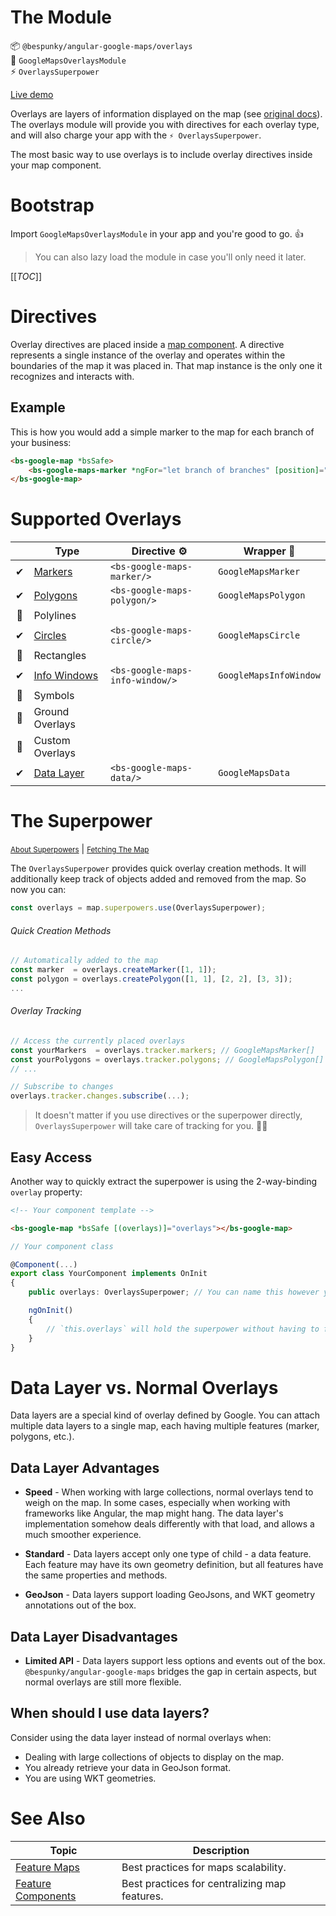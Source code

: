 # The Module
📦 `@bespunky/angular-google-maps/overlays`  
🧩 `GoogleMapsOverlaysModule`  
⚡ `OverlaysSuperpower`

[Live demo](https://bs-angular-g-maps.web.app/Overlays%20Superpower/Overlay%20Tracking)

Overlays are layers of information displayed on the map (see [original docs](https://developers.google.com/maps/documentation/javascript/overlays)).  
The overlays module will provide you with directives for each overlay type, and will also charge your app with the `⚡ OverlaysSuperpower`.

The most basic way to use overlays is to include overlay directives inside your map component.
# Bootstrap
Import `GoogleMapsOverlaysModule` in your app and you're good to go. 👍

> You can also lazy load the module in case you'll only need it later.

[[_TOC_]]

# Directives
Overlay directives are placed inside a [map component](/docs/additional-documentation/the-map.html). A directive represents a single instance of the overlay and operates within the boundaries of the map it was placed in. That map instance is the only one it recognizes and interacts with.

## Example
This is how you would add a simple marker to the map for each branch of your business:
```html
<bs-google-map *bsSafe>
    <bs-google-maps-marker *ngFor="let branch of branches" [position]="branch.location"></bs-google-maps-marker>
</bs-google-map>
```

# Supported Overlays
|     | Type                                              | Directive ⚙                    | Wrapper 🧬            |
|:---:|---------------------------------------------------|---------------------------------|------------------------|
| ✔  | [Markers](/docs/additional-documentation/overlays-superpower/markers.html)           | `<bs-google-maps-marker/>`      | `GoogleMapsMarker`     |
| ✔  | [Polygons](/docs/additional-documentation/overlays-superpower/polygons.html)         | `<bs-google-maps-polygon/>`     | `GoogleMapsPolygon`    |
| 🚧 | Polylines                                         |                                 |                        |
| ✔  | [Circles](/docs/additional-documentation/overlays-superpower/circles.html)           | `<bs-google-maps-circle/>`      | `GoogleMapsCircle`     |
| 🚧 | Rectangles                                        |                                 |                        |
| ✔  | [Info Windows](/docs/additional-documentation/overlays-superpower/info-windows.html) | `<bs-google-maps-info-window/>` | `GoogleMapsInfoWindow` |
| 🚧 | Symbols                                           |                                 |                        |
| 🚧 | Ground Overlays                                   |                                 |                        |
| 🚧 | Custom Overlays                                   |                                 |                        |
| ✔  | [Data Layer](/docs/additional-documentation/overlays-superpower/data-layer.html)     | `<bs-google-maps-data/>`        | `GoogleMapsData`       |

# The Superpower
<small>[About Superpowers](/docs/additional-documentation/the-map/superpowers.html)</small> | <small>[Fetching The Map](/docs/additional-documentation/programmatic-control.html)</small>

The `OverlaysSuperpower` provides quick overlay creation methods. It will additionally keep track of objects added and removed from the map. So now you can:
```typescript
const overlays = map.superpowers.use(OverlaysSuperpower);
```
###### Quick Creation Methods
```typescript
// Automatically added to the map
const marker  = overlays.createMarker([1, 1]);
const polygon = overlays.createPolygon([1, 1], [2, 2], [3, 3]);
...
```
###### Overlay Tracking
```typescript
// Access the currently placed overlays
const yourMarkers  = overlays.tracker.markers; // GoogleMapsMarker[]
const yourPolygons = overlays.tracker.polygons; // GoogleMapsPolygon[]
// ...

// Subscribe to changes
overlays.tracker.changes.subscribe(...);

```
> It doesn't matter if you use directives or the superpower directly, `OverlaysSuperpower` will take care of tracking for you. 🏋️‍♂️

## Easy Access
Another way to quickly extract the superpower is using the 2-way-binding `overlay` property:
```html
<!-- Your component template -->

<bs-google-map *bsSafe [(overlays)]="overlays"></bs-google-map>
```
```typescript
// Your component class

@Component(...)
export class YourComponent implements OnInit
{
    public overlays: OverlaysSuperpower; // You can name this however you want of course

    ngOnInit()
    {
        // `this.overlays` will hold the superpower without having to fetch it through the map.
    }
}
```

# Data Layer vs. Normal Overlays
Data layers are a special kind of overlay defined by Google. You can attach multiple data layers to a single map, each having multiple features (marker, polygons, etc.).

## Data Layer Advantages
* **Speed** - When working with large collections, normal overlays tend to weigh on the map. In some cases, especially when working with frameworks like Angular, the map might hang. The data layer's implementation somehow deals differently with that load, and allows a much smoother experience.

* **Standard** - Data layers accept only one type of child - a data feature. Each feature may have its own geometry definition, but all features have the same properties and methods.

* **GeoJson** - Data layers support loading GeoJsons, and WKT geometry annotations out of the box.

## Data Layer Disadvantages
* **Limited API** - Data layers support less options and events out of the box. `@bespunky/angular-google-maps` bridges the gap in certain aspects, but normal overlays are still more flexible.

## When should I use data layers?
Consider using the data layer instead of normal overlays when:
* Dealing with large collections of objects to display on the map.
* You already retrieve your data in GeoJson format.
* You are using WKT geometries.

# See Also
| Topic                                                    | Description                                   |
|----------------------------------------------------------|-----------------------------------------------|
| [Feature Maps](/docs/additional-documentation/best-practices/feature-maps.html)             | Best practices for maps scalability.          |
| [Feature Components](/docs/additional-documentation/best-practices/feature-components.html) | Best practices for centralizing map features. |